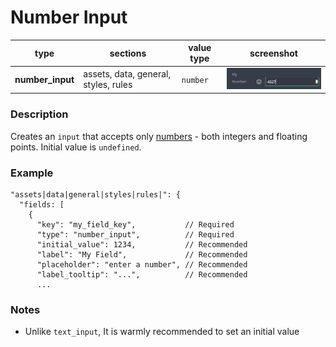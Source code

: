 # Number Input

| type             | sections                             | value type | screenshot                                         |
| ---------------- | ------------------------------------ | ---------- | -------------------------------------------------- |
| **number_input** | assets, data, general, styles, rules | `number`   | <img src="../assets/number_input.png" width=220 /> |

### Description

Creates an `input` that accepts only [numbers](https://developer.mozilla.org/en-US/docs/Web/JavaScript/Reference/Global_Objects/Number) - both integers and floating points. Initial value is `undefined`.

### Example

```
"assets|data|general|styles|rules|": {
  "fields: [
    {
      "key": "my_field_key",           // Required
      "type": "number_input",          // Required
      "initial_value": 1234,           // Recommended
      "label": "My Field",             // Recommended
      "placeholder": "enter a number", // Recommended
      "label_tooltip": "...",          // Recommended
      ...

```

### Notes

- Unlike `text_input`, It is warmly recommended to set an initial value
